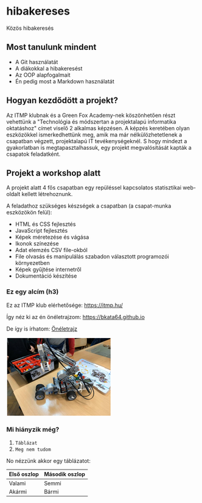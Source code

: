 # hibakereses
Közös hibakeresés

## Most tanulunk mindent

 - A Git használatát
 - A diákokkal a hibakeresést
 - Az OOP alapfogalmait
 - Én pedig most a Markdown használatát
 
## Hogyan kezdődött a projekt?

Az ITMP klubnak és a Green Fox Academy-nek köszönhetően részt vehettünk a "Technológia és módszertan a projektalapú informatika oktatáshoz" címet viselő 2 alkalmas képzésen. 
A képzés keretében olyan eszközökkel ismerkedhettünk meg, amik ma már nélkülözhetetlenek a csapatban végzett, projektalapú IT tevékenységeknél. S hogy mindezt a gyakorlatban is megtapasztalhassuk, egy projekt megvalósítását kapták a csapatok feladatként.

## Projekt a workshop alatt

A projekt alatt 4 fős csapatban egy repüléssel kapcsolatos statisztikai web-oldalt kellett létrehoznunk.

A feladathoz szükséges készségek a csapatban (a csapat-munka eszközökön felül):

 - HTML és CSS fejlesztés
 - JavaScript fejlesztés
 - Képek méretezése és vágása
 - Ikonok színezése
 - Adat elemzés CSV file-okból
 - File olvasás és manipulálás szabadon választott programozói környezetben
 - Képek gyűjtése internetről
 - Dokumentáció készítése 

### Ez egy alcím (h3)
Ez az ITMP klub elérhetősége: <https://itmp.hu/>

Így néz ki az én önéletrajzom: <https://bkata64.github.io>

De így is írhatom: [Önéletrajz](https://bkata64.github.io)

![Ez itt egy Lego-robot](LEGO_robot.png)

### Mi hiányzik még?

 1. `Táblázat`
 2. `Meg nem tudom`
 
No nézzünk akkor egy táblázatot:

 | Első oszlop | Második oszlop |
 | ----------- | -------------- |
 | Valami | Semmi |
 | Akármi | Bármi |


